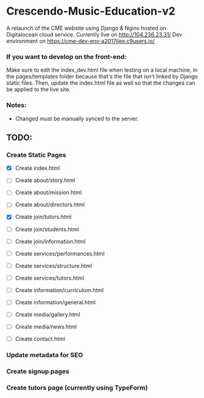 # Crescendo-Music-Education-v2
A relaunch of the CME website using Django & Nginx hosted on Digitalocean cloud service.
Currently live on http://104.236.23.31/
Dev environment on https://cme-dev-env-a2017jlee.c9users.io/
### If you want to develop on the front-end:
Make sure to edit the index_dev.html file when testing on a local machine, in the pages/templates folder because that's the file that isn't linked by Django static files. Then, update the index.html file as well so that the changes can be applied to the live site.


### Notes:
* Changed must be manually synced to the server.

## TODO:
### Create Static Pages
- [x] Create index.html

- [ ] Create about/story.html
- [ ] Create about/mission.html
- [ ] Create about/directors.html

- [x] Create join/tutors.html
- [ ] Create join/students.html
- [ ] Create join/information.html

- [ ] Create services/performances.html
- [ ] Create services/structure.html
- [ ] Create services/tutors.html

- [ ] Create information/curriculum.html
- [ ] Create information/general.html

- [ ] Create media/gallery.html
- [ ] Create media/news.html

- [ ] Create contact.html

### Update metadata for SEO
### Create signup pages
### Create tutors page (currently using TypeForm)

